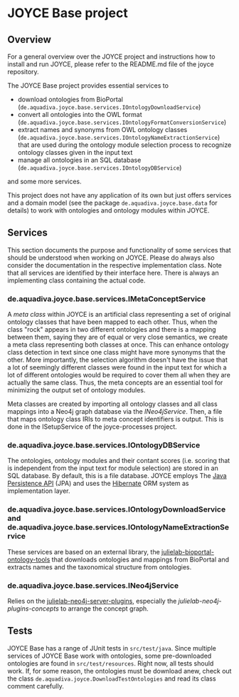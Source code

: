 # JOYCE Base project

## Overview

For a general overview over the JOYCE project and instructions how to install and run JOYCE, please refer to the README.md file of the joyce repository.

The JOYCE Base project provides essential services to
- download ontologies from BioPortal (`de.aquadiva.joyce.base.services.IOntologyDownloadService`)
- convert all ontologies into the OWL format (`de.aquadiva.joyce.base.services.IOntologyFormatConversionService`)
- extract names and synonyms from OWL ontology classes (`de.aquadiva.joyce.base.services.IOntologyNameExtractionService`) that are used during the ontology module selection process to recognize ontology classes given in the input text
- manage all ontologies in an SQL database (`de.aquadiva.joyce.base.services.IOntologyDBService`)

and some more services.

This project does not have any application of its own but just offers services and a domain model (see the package `de.aquadiva.joyce.base.data` for details) to work with ontologies and ontology modules within JOYCE.

## Services

This section documents the purpose and functionality of some services that should be understood when working on JOYCE. Please do always also consider the documentation in the respective implementation class.
Note that all services are identified by their interface here. There is always an implementing class containing the actual code.

### de.aquadiva.joyce.base.services.IMetaConceptService

A *meta class* within JOYCE is an artificial class representing a set of original ontology classes that have been mapped to each other. Thus, when the class "rock" appears in two different ontologies and there is a mapping between them, saying they are of equal or very close semantics, we create a meta class representing both classes at once. This can enhance ontology class detection in text since one class might have more synonyms that the other. More importantly, the selection algorithm doesn't have the issue that a lot of seemingly different classes were found in the input text for which a lot of different ontologies would be required to cover them all when they are actually the same class. Thus, the meta concepts are an essential tool for minimizing the output set of ontology modules.

Meta classes are created by importing all ontology classes and all class mappings into a Neo4j graph database via the *INeo4jService*. Then, a file that maps ontology class IRIs to meta concept identifiers is output. This is done in the ISetupService of the joyce-processes project.

### de.aquadiva.joyce.base.services.IOntologyDBService

The ontologies, ontology modules and their contant scores (i.e. scoring that is independent from the input text for module selection) are stored in an SQL database. By default, this is a file database. JOYCE employs The [Java Persistence API](https://de.wikipedia.org/wiki/Java_Persistence_API) (JPA) and uses the [Hibernate](http://hibernate.org/) ORM system as implementation layer.

### de.aquadiva.joyce.base.services.IOntologyDownloadService and de.aquadiva.joyce.base.services.IOntologyNameExtractionService

These services are based on an external library, the [julielab-bioportal-ontology-tools](https://github.com/JULIELab/julielab-bioportal-ontology-tools) that downloads ontologies and mappings from BioPortal and extracts names and the taxonomical structure from ontologies.

### de.aquadiva.joyce.base.services.INeo4jService

Relies on the [julielab-neo4j-server-plugins](https://github.com/JULIELab/julielab-neo4j-server-plugins), especially the *julielab-neo4j-plugins-concepts* to arrange the concept graph.


## Tests

JOYCE Base has a range of JUnit tests in `src/test/java`. Since multiple services of JOYCE Base work with ontologies, some pre-downloaded ontologies are found in `src/test/resources`. Right now, all tests should work. If, for some reason, the ontologies must be download anew, check out the class `de.aquadiva.joyce.DownloadTestOntologies` and read its class comment carefully.
